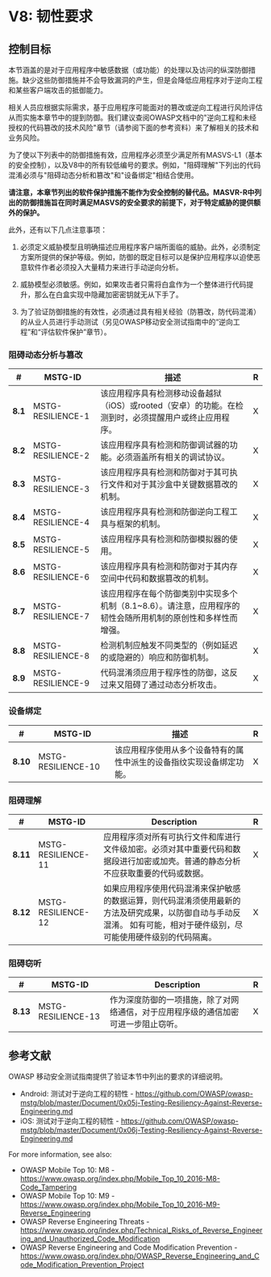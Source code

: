 # V8: 韧性要求

## 控制目标

本节涵盖的是对于应用程序中敏感数据（或功能）的处理以及访问的纵深防御措施。缺少这些防御措施并不会导致漏洞的产生，但是会降低应用程序对于逆向工程和某些客户端攻击的抵御能力。

相关人员应根据实际需求，基于应用程序可能面对的篡改或逆向工程进行风险评估从而实施本章节中的提到防御。我们建议查阅OWASP文档中的"逆向工程和未经授权的代码篡改的技术风险"章节（请参阅下面的参考资料）来了解相关的技术和业务风险。

为了使以下列表中的防御措施有效，应用程序必须至少满足所有MASVS-L1（基本的安全控制），以及V8中的所有较低编号的要求。例如，"阻碍理解"下列出的代码混淆必须与"阻碍动态分析和篡改"和"设备绑定"相结合使用。

**请注意，本章节列出的软件保护措施不能作为安全控制的替代品。MASVR-R中列出的防御措施旨在同时满足MASVS的安全要求的前提下，对于特定威胁的提供额外的保护。**

此外，还有以下几点注意事项：

1. 必须定义威胁模型且明确描述应用程序客户端所面临的威胁。此外，必须制定方案所提供的保护等级。例如，防御的既定目标可以是保护应用程序以迫使恶意软件作者必须投入大量精力来进行手动逆向分析。

2. 威胁模型必须敏感。例如，如果攻击者只需将白盒作为一个整体进行代码提升，那么在白盒实现中隐藏加密密钥就无从下手了。

3. 为了验证防御措施的有效性，必须通过具有相关经验（防篡改，防代码混淆）的从业人员进行手动测试（另见OWASP移动安全测试指南中的“逆向工程”和“评估软件保护”章节）。

<div style="page-break-after: always;">
</div>

### 阻碍动态分析与篡改

| # | MSTG-ID | 描述 | R |
| --- | --- | --- | -- |
| **8.1** | MSTG-RESILIENCE-1 | 该应用程序具有检测移动设备越狱（iOS）或rooted（安卓）的功能。在检测到时，必须提醒用户或终止应用程序。 | X |
| **8.2** | MSTG-RESILIENCE-2 | 该应用程序具有检测和防御调试器的功能。必须涵盖所有相关的调试协议。 | X |
| **8.3** | MSTG-RESILIENCE-3 | 该应用程序具有检测和防御对于其可执行文件和对于其沙盒中关键数据篡改的机制。 | X |
| **8.4** | MSTG-RESILIENCE-4 | 该应用程序具有检测和防御逆向工程工具与框架的机制。 | X |
| **8.5** | MSTG-RESILIENCE-5 | 该应用程序具有检测和防御模拟器的使用。 | X |
| **8.6** | MSTG-RESILIENCE-6 | 该应用程序具有检测和防御对于其内存空间中代码和数据篡改的机制。 | X |
| **8.7** | MSTG-RESILIENCE-7 | 该应用程序在每个防御类别中实现多个机制（8.1~8.6）。请注意，应用程序的韧性会随所用机制的原创性和多样性而增强。 | X |
| **8.8** | MSTG-RESILIENCE-8 | 检测机制应触发不同类型的（例如延迟的或隐避的）响应和防御机制。 | X |
| **8.9** | MSTG-RESILIENCE-9 | 代码混淆须应用于程序性的防御，这反过来又阻碍了通过动态分析攻击。 | X |

### 设备绑定

| # | MSTG-ID | 描述 | R |
| --- | --- | --- | -- |
| **8.10** | MSTG-RESILIENCE-10 | 该应用程序使用从多个设备特有的属性中派生的设备指纹实现设备绑定功能。 | X |

### 阻碍理解

| # | MSTG-ID | Description | R |
| --- | --- | --- | -- |
| **8.11** | MSTG-RESILIENCE-11 | 应用程序须对所有可执行文件和库进行文件级加密。必须对其中重要代码和数据段进行加密或加壳。普通的静态分析不应获取重要的代码或数据。 | X |
| **8.12** | MSTG-RESILIENCE-12 | 如果应用程序使用代码混淆来保护敏感的数据运算，则代码混淆须使用最新的方法及研究成果，以防御自动与手动反混淆。 如有可能，相对于硬件级别，尽可能使用硬件级别的代码隔离。 | X |

### 阻碍窃听

| # | MSTG-ID | Description | R |
| --- | --- | --- | -- |
| **8.13** | MSTG-RESILIENCE-13 | 作为深度防御的一项措施，除了对网络通信，对于应用程序级的通信加密可进一步阻止窃听。 | X |

<div style="page-break-after: always;">
</div>

## 参考文献

OWASP 移动安全测试指南提供了验证本节中列出的要求的详细说明。

- Android: 测试对于逆向工程的韧性 - <https://github.com/OWASP/owasp-mstg/blob/master/Document/0x05j-Testing-Resiliency-Against-Reverse-Engineering.md>
- iOS: 测试对于逆向工程的韧性 - <https://github.com/OWASP/owasp-mstg/blob/master/Document/0x06j-Testing-Resiliency-Against-Reverse-Engineering.md>

For more information, see also:

- OWASP Mobile Top 10: M8 - <https://www.owasp.org/index.php/Mobile_Top_10_2016-M8-Code_Tampering>
- OWASP Mobile Top 10: M9 - <https://www.owasp.org/index.php/Mobile_Top_10_2016-M9-Reverse_Engineering>
- OWASP Reverse Engineering Threats - <https://www.owasp.org/index.php/Technical_Risks_of_Reverse_Engineering_and_Unauthorized_Code_Modification>
- OWASP Reverse Engineering and Code Modification Prevention - <https://www.owasp.org/index.php/OWASP_Reverse_Engineering_and_Code_Modification_Prevention_Project>
